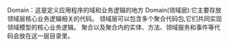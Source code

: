 Domain：这是定义应用程序的域和业务逻辑的地方
Domain(领域层):它主要存放领域层核心业务逻辑相关的代码。
领域层可以包含多个聚合代码包,它们共同实现领域模型的核心业务逻辑。
聚合以及聚合内的实体、方法、领域服务和事件等代码会放在这一层目录里。